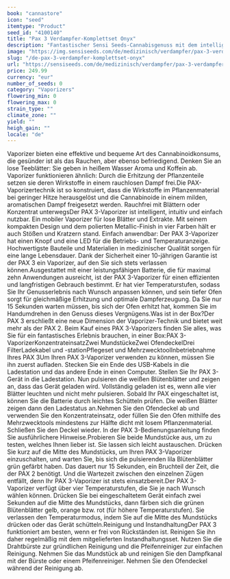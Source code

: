 ```yaml
---
book: "cannastore"
icon: "seed"
itemtype: "Product"
seed_id: "4100140"
title: "Pax 3 Verdampfer-Komplettset Onyx"
description: "Fantastischer Sensi Seeds-Cannabisgenuss mit dem intelligenten, intuitiven PAX 3-Vaporizer für lose Blätter und Extrakt. Heute online kaufen!"
image: "https://img.sensiseeds.com/de/medizinisch/verdampfer/pax-3-verdampfer-onyx-image.png"
slug: "/de-pax-3-verdampfer-komplettset-onyx"
url: "https://sensiseeds.com/de/medizinisch/verdampfer/pax-3-verdampfer-onyx?a_aid=cannastore"
price: 249.99
currency: "eur"
number_of_seeds: 0
category: "Vaporizers"
flowering_min: 0
flowering_max: 0
strain_type: ""
climate_zone: ""
yield: ""
heigh_gain: ""
locale: "de"
---
```

Vaporizer bieten eine effektive und bequeme Art des Cannabinoidkonsums, die gesünder ist als das Rauchen, aber ebenso befriedigend. Denken Sie an lose Teeblätter: Sie geben in heißem Wasser Aroma und Koffein ab. Vaporizer funktionieren ähnlich: Durch die Erhitzung der Pflanzenteile setzen sie deren Wirkstoffe in einem rauchlosen Dampf frei.Die PAX-Vaporizertechnik ist so konstruiert, dass die Wirkstoffe im Pflanzenmaterial bei geringer Hitze herausgelöst und die Cannabinoide in einem milden, aromatischen Dampf freigesetzt werden. Rauchfrei mit Blättern oder Konzentrat unterwegsDer PAX 3-Vaporizer ist intelligent, intuitiv und einfach nutzbar. Ein mobiler Vaporizer für lose Blätter und Extrakte. Mit seinem kompakten Design und dem polierten Metallic-Finish in vier Farben hält er auch Stößen und Kratzern stand. Einfach anwendbar: Der PAX 3-Vaporizer hat einen Knopf und eine LED für die Betriebs- und Temperaturanzeige. Hochwertigste Bauteile und Materialien in medizinischer Qualität sorgen für eine lange Lebensdauer. Dank der Sicherheit einer 10-jährigen Garantie ist der PAX 3 ein Vaporizer, auf den Sie sich stets verlassen können.Ausgestattet mit einer leistungsfähigen Batterie, die für maximal zehn Anwendungen ausreicht, ist der PAX 3-Vaporizer für einen effizienten und langfristigen Gebrauch bestimmt. Er hat vier Temperaturstufen, sodass Sie Ihr Genusserlebnis nach Wunsch anpassen können, und sein tiefer Ofen sorgt für gleichmäßige Erhitzung und optimale Dampferzeugung. Da Sie nur 15 Sekunden warten müssen, bis sich der Ofen erhitzt hat, kommen Sie im Handumdrehen in den Genuss dieses Vergnügens.Was ist in der Box?Der PAX 3 erschließt eine neue Dimension der Vaporizer-Technik und bietet weit mehr als der PAX 2. Beim Kauf eines PAX 3-Vaporizers finden Sie alles, was Sie für ein fantastisches Erlebnis brauchen, in einer Box:PAX 3-VaporizerKonzentrateinsatzZwei MundstückeZwei OfendeckelDrei FilterLadekabel und -stationPflegeset und MehrzwecktoolInbetriebnahme Ihres PAX 3Um Ihren PAX 3-Vaporizer verwenden zu können, müssen Sie ihn zuerst aufladen. Stecken Sie ein Ende des USB-Kabels in die Ladestation und das andere Ende in einen Computer. Stellen Sie Ihr PAX 3-Gerät in die Ladestation. Nun pulsieren die weißen Blütenblätter und zeigen an, dass das Gerät geladen wird. Vollständig geladen ist es, wenn alle vier Blätter leuchten und nicht mehr pulsieren. Sobald Ihr PAX eingeschaltet ist, können Sie die Batterie durch leichtes Schütteln prüfen. Die weißen Blätter zeigen dann den Ladestatus an.Nehmen Sie den Ofendeckel ab und verwenden Sie den Konzentrateinsatz, oder füllen Sie den Ofen mithilfe des Mehrzwecktools mindestens zur Hälfte dicht mit losem Pflanzenmaterial. Schließen Sie den Deckel wieder. In der PAX 3-Bedienungsanleitung finden Sie ausführlichere Hinweise.Probieren Sie beide Mundstücke aus, um zu testen, welches Ihnen lieber ist. Sie lassen sich leicht austauschen. Drücken Sie kurz auf die Mitte des Mundstücks, um Ihren PAX 3-Vaporizer einzuschalten, und warten Sie, bis sich die pulsierenden lila Blütenblätter grün gefärbt haben. Das dauert nur 15 Sekunden, ein Bruchteil der Zeit, die der PAX 2 benötigt. Und die Wartezeit zwischen den einzelnen Zügen entfällt, denn Ihr PAX 3-Vaporizer ist stets einsatzbereit.Der PAX 3-Vaporizer verfügt über vier Temperaturstufen, die Sie je nach Wunsch wählen können. Drücken Sie bei eingeschaltetem Gerät einfach zwei Sekunden auf die Mitte des Mundstücks, dann färben sich die grünen Blütenblätter gelb, orange bzw. rot (für höhere Temperaturstufen). Sie verlassen den Temperaturmodus, indem Sie auf die Mitte des Mundstücks drücken oder das Gerät schütteln.Reinigung und InstandhaltungDer PAX 3 funktioniert am besten, wenn er frei von Rückständen ist. Reinigen Sie ihn daher regelmäßig mit dem mitgelieferten Instandhaltungsset. Nutzen Sie die Drahtbürste zur gründlichen Reinigung und die Pfeifenreiniger zur einfachen Reinigung. Nehmen Sie das Mundstück ab und reinigen Sie den Dampfkanal mit der Bürste oder einem Pfeifenreiniger. Nehmen Sie den Ofendeckel während der Reinigung ab.
